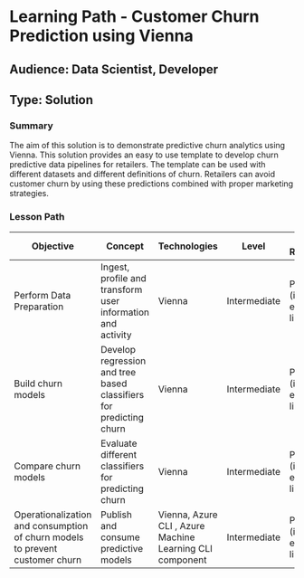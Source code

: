 # Learning Path - Customer Churn Prediction using Vienna

## Audience: Data Scientist, Developer
## Type: Solution

### Summary
The aim of this solution is to demonstrate predictive churn analytics using Vienna. This solution provides an easy to use template to develop churn predictive data pipelines for retailers. The template can be used with different datasets and different definitions of churn. Retailers can avoid customer churn by using these predictions combined with proper marketing strategies. 


### Lesson Path

| Objective |	Concept	| Technologies | Level | Pre-Requisites | Deliverable Date
| --- |	---	| --- | ---  | ---  | --- 
| Perform Data Preparation | Ingest, profile and transform user information and activity | Vienna | Intermediate | Python (including external libraries) | Aug 18, 2017
| Build churn models | Develop regression and tree based classifiers for predicting churn | Vienna | Intermediate | Python (including external libraries) | Aug 25, 2017 
| Compare churn models | Evaluate different classifiers for predicting churn | Vienna | Intermediate | Python (including external libraries) | Aug 30, 2017
| Operationalization and consumption of churn models to prevent customer churn| Publish and consume predictive models | Vienna, Azure CLI , Azure Machine Learning CLI component | Intermediate | Python (including external libraries) | Sep 08, 2017